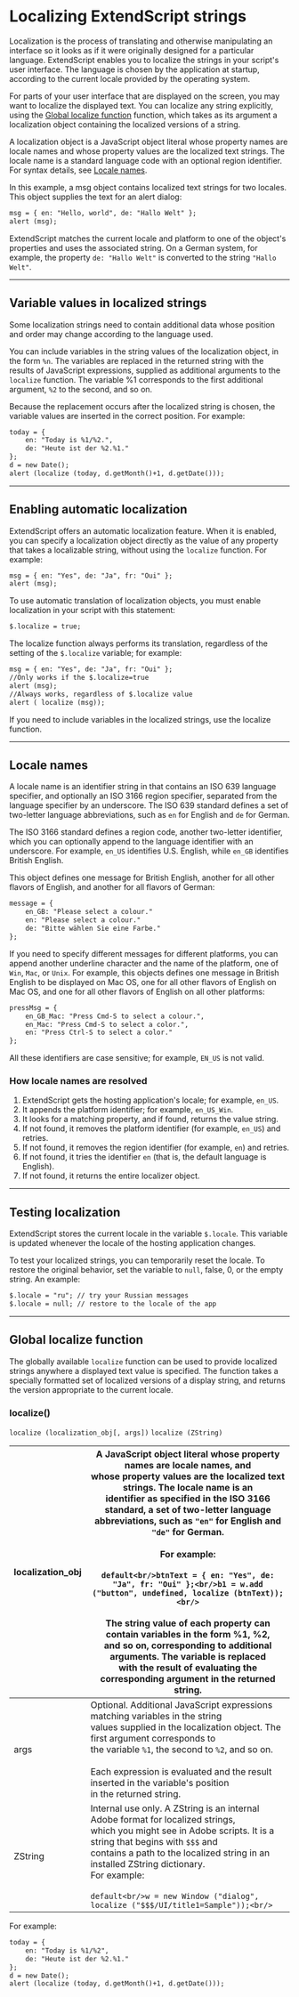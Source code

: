 # Localizing ExtendScript strings

Localization is the process of translating and otherwise manipulating an interface so it looks as if it were
originally designed for a particular language. ExtendScript enables you to localize the strings in your
script's user interface. The language is chosen by the application at startup, according to the current locale
provided by the operating system.

For parts of your user interface that are displayed on the screen, you may want to localize the displayed
text. You can localize any string explicitly, using the [Global localize function](#global-localize-function) function, which takes as its argument a
localization object containing the localized versions of a string.

A localization object is a JavaScript object literal whose property names are locale names and whose
property values are the localized text strings. The locale name is a standard language code with an
optional region identifier. For syntax details, see [Locale names](#locale-names).

In this example, a msg object contains localized text strings for two locales. This object supplies the text for
an alert dialog:

```default
msg = { en: "Hello, world", de: "Hallo Welt" };
alert (msg);
```

ExtendScript matches the current locale and platform to one of the object's properties and uses the
associated string. On a German system, for example, the property `de: "Hallo Welt"` is converted to the
string `"Hallo Welt"`.

---

## Variable values in localized strings

Some localization strings need to contain additional data whose position and order may change according
to the language used.

You can include variables in the string values of the localization object, in the form `%n`. The variables are
replaced in the returned string with the results of JavaScript expressions, supplied as additional arguments
to the `localize` function. The variable %1 corresponds to the first additional argument, `%2` to the second,
and so on.

Because the replacement occurs after the localized string is chosen, the variable values are inserted in the
correct position. For example:

```default
today = {
    en: "Today is %1/%2.",
    de: "Heute ist der %2.%1."
};
d = new Date();
alert (localize (today, d.getMonth()+1, d.getDate()));
```

---

## Enabling automatic localization

ExtendScript offers an automatic localization feature. When it is enabled, you can specify a localization
object directly as the value of any property that takes a localizable string, without using the `localize`
function. For example:

```default
msg = { en: "Yes", de: "Ja", fr: "Oui" };
alert (msg);
```

To use automatic translation of localization objects, you must enable localization in your script with this
statement:

```default
$.localize = true;
```

The localize function always performs its translation, regardless of the setting of the `$.localize`
variable; for example:

```default
msg = { en: "Yes", de: "Ja", fr: "Oui" };
//Only works if the $.localize=true
alert (msg);
//Always works, regardless of $.localize value
alert ( localize (msg));
```

If you need to include variables in the localized strings, use the localize function.

---

## Locale names

A locale name is an identifier string in that contains an ISO 639 language specifier, and optionally an ISO
3166 region specifier, separated from the language specifier by an underscore.
The ISO 639 standard defines a set of two-letter language abbreviations, such as `en` for English and `de`
for German.

The ISO 3166 standard defines a region code, another two-letter identifier, which you can optionally
append to the language identifier with an underscore. For example, `en_US` identifies U.S. English,
while `en_GB` identifies British English.

This object defines one message for British English, another for all other flavors of English, and another for
all flavors of German:

```default
message = {
    en_GB: "Please select a colour."
    en: "Please select a colour."
    de: "Bitte wählen Sie eine Farbe."
};
```

If you need to specify different messages for different platforms, you can append another underline
character and the name of the platform, one of `Win`, `Mac`, or `Unix`. For example, this objects defines one
message in British English to be displayed on Mac OS, one for all other flavors of English on Mac OS, and
one for all other flavors of English on all other platforms:

```default
pressMsg = {
    en_GB_Mac: "Press Cmd-S to select a colour.",
    en_Mac: "Press Cmd-S to select a color.",
    en: "Press Ctrl-S to select a color."
};
```

All these identifiers are case sensitive; for example, `EN_US` is not valid.

### How locale names are resolved

1. ExtendScript gets the hosting application's locale; for example, `en_US`.
2. It appends the platform identifier; for example, `en_US_Win`.
3. It looks for a matching property, and if found, returns the value string.
4. If not found, it removes the platform identifier (for example, `en_US`) and retries.
5. If not found, it removes the region identifier (for example, `en`) and retries.
6. If not found, it tries the identifier `en` (that is, the default language is English).
7. If not found, it returns the entire localizer object.

---

## Testing localization

ExtendScript stores the current locale in the variable `$.locale`. This variable is updated whenever the
locale of the hosting application changes.

To test your localized strings, you can temporarily reset the locale. To restore the original behavior, set the
variable to `null`, false, 0, or the empty string. An example:

```default
$.locale = "ru"; // try your Russian messages
$.locale = null; // restore to the locale of the app
```

---

## Global localize function

The globally available `localize` function can be used to provide localized strings anywhere a displayed
text value is specified. The function takes a specially formatted set of localized versions of a display string,
and returns the version appropriate to the current locale.

### localize()

`localize (localization_obj[, args])`
`localize (ZString)`

| localization_obj   | A JavaScript object literal whose property names are locale names, and<br/>whose property values are the localized text strings. The locale name is an<br/>identifier as specified in the ISO 3166 standard, a set of two-letter language<br/>abbreviations, such as `"en"` for English and `"de"` for German.<br/><br/>For example:<br/><br/>```default<br/>btnText = { en: "Yes", de: "Ja", fr: "Oui" };<br/>b1 = w.add ("button", undefined, localize (btnText));<br/>```<br/><br/>The string value of each property can contain variables in the form %1, %2,<br/>and so on, corresponding to additional arguments. The variable is replaced<br/>with the result of evaluating the corresponding argument in the returned<br/>string.   |
|--------------------|---------------------------------------------------------------------------------------------------------------------------------------------------------------------------------------------------------------------------------------------------------------------------------------------------------------------------------------------------------------------------------------------------------------------------------------------------------------------------------------------------------------------------------------------------------------------------------------------------------------------------------------------------------------------------------------------------------------------------------------------|
| args               | Optional. Additional JavaScript expressions matching variables in the string<br/>values supplied in the localization object. The first argument corresponds to<br/>the variable `%1`, the second to `%2`, and so on.<br/><br/>Each expression is evaluated and the result inserted in the variable's position<br/>in the returned string.                                                                                                                                                                                                                                                                                                                                                                                                   |
| ZString            | Internal use only. A ZString is an internal Adobe format for localized strings,<br/>which you might see in Adobe scripts. It is a string that begins with `$$$` and<br/>contains a path to the localized string in an installed ZString dictionary.<br/>For example:<br/><br/>```default<br/>w = new Window ("dialog", localize ("$$$/UI/title1=Sample"));<br/>```                                                                                                                                                                                                                                                                                                                                                                          |

For example:

```default
today = {
    en: "Today is %1/%2",
    de: "Heute ist der %2.%1."
};
d = new Date();
alert (localize (today, d.getMonth()+1, d.getDate()));
```
